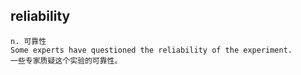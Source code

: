 ## reliability
```
n. 可靠性
Some experts have questioned the reliability of the experiment.
一些专家质疑这个实验的可靠性。
```